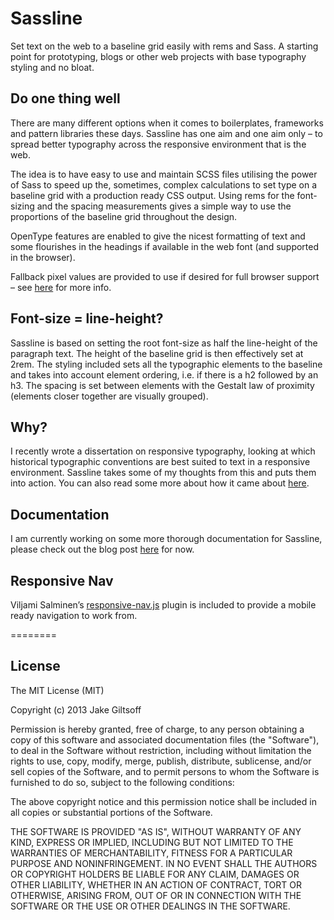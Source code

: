 # Sassline

Set text on the web to a baseline grid easily with rems and Sass. A starting point for prototyping, blogs or other web projects with base typography styling and no bloat.

## Do one thing well

There are many different options when it comes to boilerplates, frameworks and pattern libraries these days. Sassline has one aim and one aim only – to spread better typography across the responsive environment that is the web.

The idea is to have easy to use and maintain SCSS files utilising the power of Sass to speed up the, sometimes, complex calculations to set type on a baseline grid with a production ready CSS output. Using rems for the font-sizing and the spacing measurements gives a simple way to use the proportions of the baseline grid throughout the design.

OpenType features are enabled to give the nicest formatting of text and some flourishes in the headings if available in the web font (and supported in the browser).

Fallback pixel values are provided to use if desired for full browser support – see [here](http://caniuse.com/rem) for more info.

## Font-size = line-height?

Sassline is based on setting the root font-size as half the line-height of the paragraph text. The height of the baseline grid is then effectively set at 2rem. The styling included sets all the typographic elements to the baseline and takes into account element ordering, i.e. if there is a h2 followed by an h3. The spacing is set between elements with the Gestalt law of proximity (elements closer together are visually grouped).

## Why?

I recently wrote a dissertation on responsive typography, looking at which historical typographic conventions are best suited to text in a responsive environment. Sassline takes some of my thoughts from this and puts them into action. You can also read some more about how it came about [here](http://typenot.es/posts/baseline-rems).

## Documentation

I am currently working on some more thorough documentation for Sassline, please check out the blog post [here](http://typenot.es/posts/baseline-rems) for now.

## Responsive Nav

Viljami Salminen’s [responsive-nav.js](https://github.com/viljamis/responsive-nav.js) plugin is included to provide a mobile ready navigation to work from.

========

## License

The MIT License (MIT)

Copyright (c) 2013 Jake Giltsoff

Permission is hereby granted, free of charge, to any person obtaining a copy of
this software and associated documentation files (the "Software"), to deal in
the Software without restriction, including without limitation the rights to
use, copy, modify, merge, publish, distribute, sublicense, and/or sell copies of
the Software, and to permit persons to whom the Software is furnished to do so,
subject to the following conditions:

The above copyright notice and this permission notice shall be included in all
copies or substantial portions of the Software.

THE SOFTWARE IS PROVIDED "AS IS", WITHOUT WARRANTY OF ANY KIND, EXPRESS OR
IMPLIED, INCLUDING BUT NOT LIMITED TO THE WARRANTIES OF MERCHANTABILITY, FITNESS
FOR A PARTICULAR PURPOSE AND NONINFRINGEMENT. IN NO EVENT SHALL THE AUTHORS OR
COPYRIGHT HOLDERS BE LIABLE FOR ANY CLAIM, DAMAGES OR OTHER LIABILITY, WHETHER
IN AN ACTION OF CONTRACT, TORT OR OTHERWISE, ARISING FROM, OUT OF OR IN
CONNECTION WITH THE SOFTWARE OR THE USE OR OTHER DEALINGS IN THE SOFTWARE.
